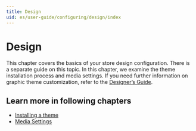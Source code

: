 ```yaml
---
title: Design
uid: es/user-guide/configuring/design/index
---
```


# Design

This chapter covers the basics of your store design configuration. There is a separate guide on this topic. In this chapter, we examine the theme installation process and media settings. If you need further information on graphic theme customization, refer to the [Designer’s Guide](xref:en/developer/design/index).

## Learn more in following chapters

- [Installing a theme](xref:es/user-guide/configuring/design/installing-theme)
- [Media Settings](xref:es/user-guide/configuring/design/media-settings)
